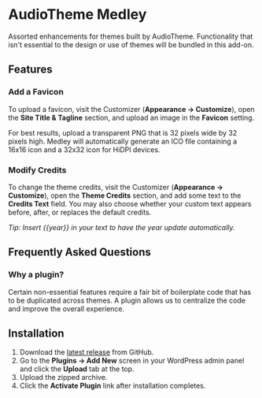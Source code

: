 # AudioTheme Medley

Assorted enhancements for themes built by AudioTheme. Functionality that isn't essential to the design or use of themes will be bundled in this add-on.


## Features

### Add a Favicon

To upload a favicon, visit the Customizer (**Appearance &rarr; Customize**), open the **Site Title & Tagline** section, and upload an image in the **Favicon** setting.

For best results, upload a transparent PNG that is 32 pixels wide by 32 pixels high. Medley will automatically generate an ICO file containing a 16x16 icon and a 32x32 icon for HiDPI devices.


### Modify Credits

To change the theme credits, visit the Customizer (**Appearance &rarr; Customize**), open the **Theme Credits** section, and add some text to the **Credits Text** field. You may also choose whether your custom text appears before, after, or replaces the default credits.

*Tip: Insert {{year}} in your text to have the year update automatically.*


## Frequently Asked Questions

### Why a plugin?

Certain non-essential features require a fair bit of boilerplate code that has to be duplicated across themes. A plugin allows us to centralize the code and improve the overall experience.


## Installation

1. Download the [latest release](https://github.com/AudioTheme/audiotheme-medley/archive/master.zip) from GitHub.
2. Go to the __Plugins &rarr; Add New__ screen in your WordPress admin panel and click the __Upload__ tab at the top.
3. Upload the zipped archive.
4. Click the __Activate Plugin__ link after installation completes.
